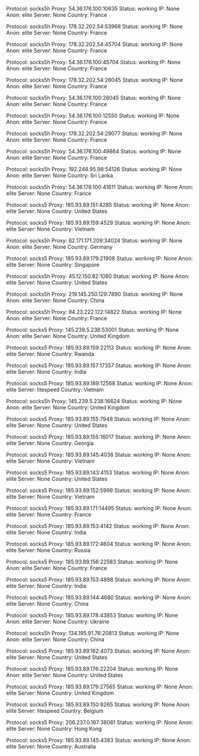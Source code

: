 Protocol: socks5h
Proxy: 54.36.176.100:10635
Status: working
IP: None
Anon: elite
Server: None
Country: France

Protocol: socks5h
Proxy: 178.32.202.54:53968
Status: working
IP: None
Anon: elite
Server: None
Country: France

Protocol: socks5h
Proxy: 178.32.202.54:45704
Status: working
IP: None
Anon: elite
Server: None
Country: France

Protocol: socks5h
Proxy: 54.36.176.100:45704
Status: working
IP: None
Anon: elite
Server: None
Country: France

Protocol: socks5h
Proxy: 178.32.202.54:26045
Status: working
IP: None
Anon: elite
Server: None
Country: France

Protocol: socks5h
Proxy: 54.36.176.100:26045
Status: working
IP: None
Anon: elite
Server: None
Country: France

Protocol: socks5h
Proxy: 54.36.176.100:12550
Status: working
IP: None
Anon: elite
Server: None
Country: France

Protocol: socks5h
Proxy: 178.32.202.54:29077
Status: working
IP: None
Anon: elite
Server: None
Country: France

Protocol: socks5h
Proxy: 54.36.176.100:49864
Status: working
IP: None
Anon: elite
Server: None
Country: France

Protocol: socks5h
Proxy: 192.248.95.98:54126
Status: working
IP: None
Anon: elite
Server: None
Country: Sri Lanka

Protocol: socks5h
Proxy: 54.36.176.100:41611
Status: working
IP: None
Anon: elite
Server: None
Country: France

Protocol: socks5
Proxy: 185.93.89.151:4285
Status: working
IP: None
Anon: elite
Server: None
Country: United States

Protocol: socks5
Proxy: 185.93.89.159:4529
Status: working
IP: None
Anon: elite
Server: None
Country: Vietnam

Protocol: socks5h
Proxy: 62.171.171.209:34024
Status: working
IP: None
Anon: elite
Server: None
Country: Germany

Protocol: socks5
Proxy: 185.93.89.179:21908
Status: working
IP: None
Anon: elite
Server: None
Country: Singapore

Protocol: socks5h
Proxy: 45.12.150.82:1080
Status: working
IP: None
Anon: elite
Server: None
Country: United States

Protocol: socks5h
Proxy: 219.145.250.129:7890
Status: working
IP: None
Anon: elite
Server: None
Country: China

Protocol: socks5h
Proxy: 94.23.222.122:14822
Status: working
IP: None
Anon: elite
Server: None
Country: France

Protocol: socks5
Proxy: 145.239.5.238:53001
Status: working
IP: None
Anon: elite
Server: None
Country: United Kingdom

Protocol: socks5
Proxy: 185.93.89.159:22113
Status: working
IP: None
Anon: elite
Server: None
Country: Rwanda

Protocol: socks5
Proxy: 185.93.89.157:17357
Status: working
IP: None
Anon: elite
Server: None
Country: India

Protocol: socks5
Proxy: 185.93.89.189:12568
Status: working
IP: None
Anon: elite
Server: litespeed
Country: Vietnam

Protocol: socks5h
Proxy: 145.239.5.238:16624
Status: working
IP: None
Anon: elite
Server: None
Country: United Kingdom

Protocol: socks5
Proxy: 185.93.89.155:7948
Status: working
IP: None
Anon: elite
Server: None
Country: United States

Protocol: socks5
Proxy: 185.93.89.155:16017
Status: working
IP: None
Anon: elite
Server: None
Country: Georgia

Protocol: socks5
Proxy: 185.93.89.145:4036
Status: working
IP: None
Anon: elite
Server: None
Country: Vietnam

Protocol: socks5
Proxy: 185.93.89.143:4153
Status: working
IP: None
Anon: elite
Server: None
Country: United States

Protocol: socks5
Proxy: 185.93.89.152:5999
Status: working
IP: None
Anon: elite
Server: None
Country: Vietnam

Protocol: socks5
Proxy: 185.93.89.171:14495
Status: working
IP: None
Anon: elite
Server: None
Country: France

Protocol: socks5
Proxy: 185.93.89.153:4142
Status: working
IP: None
Anon: elite
Server: None
Country: India

Protocol: socks5
Proxy: 185.93.89.172:4604
Status: working
IP: None
Anon: elite
Server: None
Country: Russia

Protocol: socks5
Proxy: 185.93.89.156:22583
Status: working
IP: None
Anon: elite
Server: None
Country: France

Protocol: socks5
Proxy: 185.93.89.153:4898
Status: working
IP: None
Anon: elite
Server: None
Country: India

Protocol: socks5
Proxy: 185.93.89.144:4680
Status: working
IP: None
Anon: elite
Server: None
Country: China

Protocol: socks5
Proxy: 185.93.89.178:43853
Status: working
IP: None
Anon: elite
Server: None
Country: Ukraine

Protocol: socks5h
Proxy: 134.195.91.76:20813
Status: working
IP: None
Anon: elite
Server: None
Country: China

Protocol: socks5
Proxy: 185.93.89.162:4073
Status: working
IP: None
Anon: elite
Server: None
Country: United States

Protocol: socks5
Proxy: 185.93.89.176:22204
Status: working
IP: None
Anon: elite
Server: None
Country: United States

Protocol: socks5
Proxy: 185.93.89.179:27565
Status: working
IP: None
Anon: elite
Server: None
Country: United Kingdom

Protocol: socks5
Proxy: 185.93.89.150:8265
Status: working
IP: None
Anon: elite
Server: litespeed
Country: Belgium

Protocol: socks5
Proxy: 206.237.0.187:38081
Status: working
IP: None
Anon: elite
Server: None
Country: Hong Kong

Protocol: socks5
Proxy: 185.93.89.145:4383
Status: working
IP: None
Anon: elite
Server: None
Country: Australia

